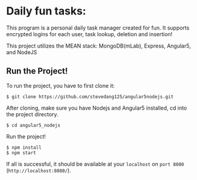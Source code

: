 # Daily fun tasks:

This program is a personal daily task manager created for fun. It supports encrypted logins for each user, task lookup, deletion and insertion!

This project utilizes the MEAN stack: MongoDB(mLab), Express, Angular5, and NodeJS

## Run the Project!
To run the project, you have to first clone it:
```
$ git clone https://github.com/stevedang125/angular5nodejs.git
```

After cloning, make sure you have Nodejs and Angular5 installed, cd into the project directory.
```
$ cd angular5_nodejs
```

Run the project!
```
$ npm install
$ npm start
```
If all is successful, it should be available at your `localhost` on `port 8080` (`http://localhost:8080/`).


